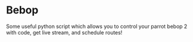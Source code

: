 # Bebop
Some useful python script which allows you to control your parrot bebop 2 with code, get live stream, and schedule routes! 
